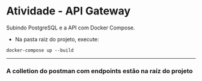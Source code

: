 # Atividade - API Gateway

Subindo PostgreSQL e a API com Docker Compose.

- Na pasta raiz do projeto, execute:

`docker-compose up --build`

---

### A colletion do postman com endpoints estão na raíz do projeto
